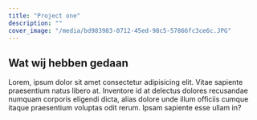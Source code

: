 ```yaml
---
title: "Project one"
description: ""
cover_image: "/media/bd983983-0712-45ed-98c5-57866fc3ce6c.JPG"
---
```


## Wat wij hebben gedaan

Lorem, ipsum dolor sit amet consectetur adipisicing elit. Vitae sapiente praesentium natus libero at. Inventore id at delectus dolores recusandae numquam corporis eligendi dicta, alias dolore unde illum officiis cumque itaque praesentium voluptas odit rerum. Ipsam sapiente esse ullam in?